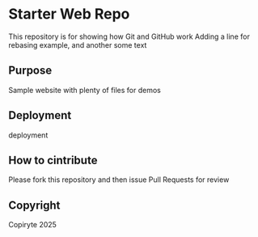 # Starter Web Repo

This repository is for showing how Git and GitHub work
Adding a line for rebasing example, and another some text

## Purpose

Sample website with plenty of files for demos

## Deployment

deployment

## How to cintribute

Please fork this repository and then issue Pull Requests for review

## Copyright
Copiryte 2025
